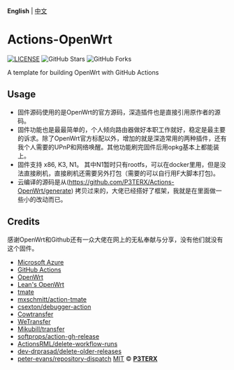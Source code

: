 **English** | [中文](https://p3terx.com/archives/build-openwrt-with-github-actions.html)

# Actions-OpenWrt

[![LICENSE](https://img.shields.io/github/license/mashape/apistatus.svg?style=flat-square&label=LICENSE)](https://github.com/P3TERX/Actions-OpenWrt/blob/master/LICENSE)
![GitHub Stars](https://img.shields.io/github/stars/P3TERX/Actions-OpenWrt.svg?style=flat-square&label=Stars&logo=github)
![GitHub Forks](https://img.shields.io/github/forks/P3TERX/Actions-OpenWrt.svg?style=flat-square&label=Forks&logo=github)

A template for building OpenWrt with GitHub Actions

## Usage
- 固件源码使用的是OpenWrt的官方源码，深造插件也是直接引用原作者的源码。
- 固件功能也是最最简单的，个人倾向路由器做好本职工作就好，稳定是最主要的诉求。除了OpenWrt官方标配以外，增加的就是深造常用的两种插件，还有我个人需要的UPnP和网络唤醒。其他功能刷完固件后用opkg基本上都能装上。
- 固件支持 x86, K3, N1。 其中N1暂时只有rootfs，可以在docker里用，但是没法直接刷机，直接刷机还需要另外打包（需要的可以自行用F大脚本打包)。
- 云编译的源码是从(https://github.com/P3TERX/Actions-OpenWrt/generate) 拷贝过来的，大佬已经搭好了框架，我就是在里面做一些小的改动而已。

## Credits
感谢OpenWrt和Github还有一众大佬在网上的无私奉献与分享，没有他们就没有这个固件。

- [Microsoft Azure](https://azure.microsoft.com)
- [GitHub Actions](https://github.com/features/actions)
- [OpenWrt](https://github.com/openwrt/openwrt)
- [Lean's OpenWrt](https://github.com/coolsnowwolf/lede)
- [tmate](https://github.com/tmate-io/tmate)
- [mxschmitt/action-tmate](https://github.com/mxschmitt/action-tmate)
- [csexton/debugger-action](https://github.com/csexton/debugger-action)
- [Cowtransfer](https://cowtransfer.com)
- [WeTransfer](https://wetransfer.com/)
- [Mikubill/transfer](https://github.com/Mikubill/transfer)
- [softprops/action-gh-release](https://github.com/softprops/action-gh-release)
- [ActionsRML/delete-workflow-runs](https://github.com/ActionsRML/delete-workflow-runs)
- [dev-drprasad/delete-older-releases](https://github.com/dev-drprasad/delete-older-releases)
- [peter-evans/repository-dispatch](https://github.com/peter-evans/repository-dispatch)
[MIT](https://github.com/P3TERX/Actions-OpenWrt/blob/main/LICENSE) © [**P3TERX**](https://p3terx.com)
